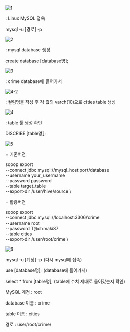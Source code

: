 
![1](https://github.com/pladata-encore/DE30-5-Crime/assets/158540157/af06ce49-2bc3-4335-a290-84470891e939)

: Linux MySQL 접속

mysql -u [경로] -p

![2](https://github.com/pladata-encore/DE30-5-Crime/assets/158540157/914ed195-bb56-40d3-a724-75a667b9cb0b)

: mysql database 생성

create database [database명];

![3](https://github.com/pladata-encore/DE30-5-Crime/assets/158540157/5a9b17ff-88ac-40e5-8ed0-9fb923bad4ba)

: crime database에 들어가서

![4-2](https://github.com/pladata-encore/DE30-5-Crime/assets/158540157/25c24967-67ba-4218-a2fa-4f15f3f16adf)

: 컬럼명을 작성 후 각 값의 varch(10)으로 cities table 생성

![4](https://github.com/pladata-encore/DE30-5-Crime/assets/158540157/16e36851-7a46-47aa-b462-02d5a0b3ab56)

: table 툴 생성 확인

DISCRIBE [table명];

![5](https://github.com/pladata-encore/DE30-5-Crime/assets/158540157/0a66f6cb-05b3-44e2-9246-f72bfdda2176)

= 기존버전

sqoop export \
--connect jdbc:mysql://mysql_host:port/database \
--username your_usermame \
--password password \
--table target_table \
--export-dir /user/hive/source \


= 활용버전

sqoop export \
--connect jdbc:mysql://localhost:3306/crime \
--username root \
--password T@chmaki87 \
--table cities \
--export-dir /user/root/crime \

![6](https://github.com/pladata-encore/DE30-5-Crime/assets/158540157/81be3d01-0a99-404b-88fc-e7da33714149)

mysql -u [계정] -p            \(다시 mysql에 접속)

use [database명];             \(database에 들어가서)

select * from [table명];      \(table에 수치 제대로 들어갔는지 확인)



MySQL 계정 : root

database 이름 : crime

table 이름 : cities

경로 : user/root/crime/

